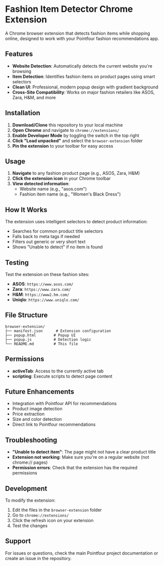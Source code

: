 # Fashion Item Detector Chrome Extension

A Chrome browser extension that detects fashion items while shopping online, designed to work with your Pointfour fashion recommendations app.

## Features

- **Website Detection**: Automatically detects the current website you're browsing
- **Item Detection**: Identifies fashion items on product pages using smart selectors
- **Clean UI**: Professional, modern popup design with gradient background
- **Cross-Site Compatibility**: Works on major fashion retailers like ASOS, Zara, H&M, and more

## Installation

1. **Download/Clone** this repository to your local machine
2. **Open Chrome** and navigate to `chrome://extensions/`
3. **Enable Developer Mode** by toggling the switch in the top right
4. **Click "Load unpacked"** and select the `browser-extension` folder
5. **Pin the extension** to your toolbar for easy access

## Usage

1. **Navigate** to any fashion product page (e.g., ASOS, Zara, H&M)
2. **Click the extension icon** in your Chrome toolbar
3. **View detected information**:
   - Website name (e.g., "asos.com")
   - Fashion item name (e.g., "Women's Black Dress")

## How It Works

The extension uses intelligent selectors to detect product information:
- Searches for common product title selectors
- Falls back to meta tags if needed
- Filters out generic or very short text
- Shows "Unable to detect" if no item is found

## Testing

Test the extension on these fashion sites:
- **ASOS**: `https://www.asos.com/`
- **Zara**: `https://www.zara.com/`
- **H&M**: `https://www2.hm.com/`
- **Uniqlo**: `https://www.uniqlo.com/`

## File Structure

```
browser-extension/
├── manifest.json      # Extension configuration
├── popup.html        # Popup UI
├── popup.js          # Detection logic
└── README.md         # This file
```

## Permissions

- **activeTab**: Access to the currently active tab
- **scripting**: Execute scripts to detect page content

## Future Enhancements

- Integration with Pointfour API for recommendations
- Product image detection
- Price extraction
- Size and color detection
- Direct link to Pointfour recommendations

## Troubleshooting

- **"Unable to detect item"**: The page might not have a clear product title
- **Extension not working**: Make sure you're on a regular website (not chrome:// pages)
- **Permission errors**: Check that the extension has the required permissions

## Development

To modify the extension:
1. Edit the files in the `browser-extension` folder
2. Go to `chrome://extensions/`
3. Click the refresh icon on your extension
4. Test the changes

## Support

For issues or questions, check the main Pointfour project documentation or create an issue in the repository.
